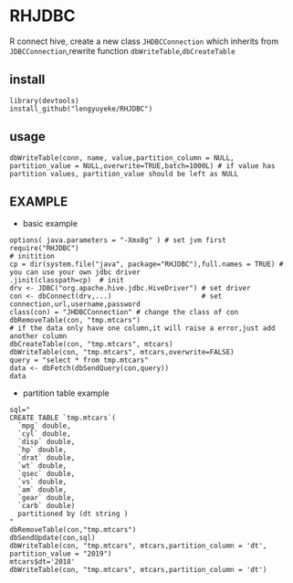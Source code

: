 # RHJDBC

R connect hive, create a new class `JHDBCConnection` which inherits from `JDBCConnection`,rewrite  function `dbWriteTable`,`dbCreateTable`

##  install 
```
library(devtools)
install_github("lengyuyeke/RHJDBC")
```
## usage
```
dbWriteTable(conn, name, value,partition_column = NULL, partition_value = NULL,overwrite=TRUE,batch=1000L) # if value has partition values, partition_value should be left as NULL
```
## EXAMPLE
- basic example

```
options( java.parameters = "-Xmx8g" ) # set jvm first
require("RHJDBC")
# initition
cp = dir(system.file("java", package="RHJDBC"),full.names = TRUE) # you can use your own jdbc driver
.jinit(classpath=cp)  # init
drv <- JDBC("org.apache.hive.jdbc.HiveDriver") # set driver
con <- dbConnect(drv,...)                      # set connection,url,username,password
class(con) = "JHDBCConnection" # change the class of con 
dbRemoveTable(con, "tmp.mtcars")
# if the data only have one column,it will raise a error,just add another column
dbCreateTable(con, "tmp.mtcars", mtcars)
dbWriteTable(con, "tmp.mtcars", mtcars,overwrite=FALSE)
query = "select * from tmp.mtcars"
data <- dbFetch(dbSendQuery(con,query))
data
```
- partition table example
```
sql="
CREATE TABLE `tmp.mtcars`(
  `mpg` double, 
  `cyl` double, 
  `disp` double, 
  `hp` double, 
  `drat` double, 
  `wt` double, 
  `qsec` double, 
  `vs` double, 
  `am` double, 
  `gear` double, 
  `carb` double)
  partitioned by (dt string )
"
dbRemoveTable(con,"tmp.mtcars")
dbSendUpdate(con,sql)
dbWriteTable(con, "tmp.mtcars", mtcars,partition_column = 'dt', partition_value = "2019")
mtcars$dt='2018'
dbWriteTable(con, "tmp.mtcars", mtcars,partition_column = 'dt')
```



